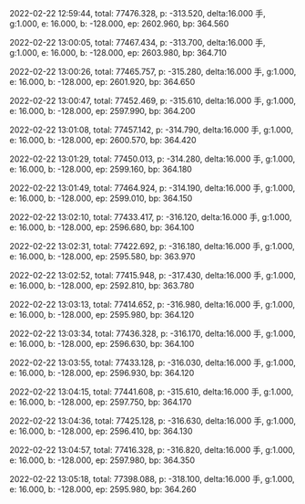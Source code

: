 2022-02-22 12:59:44, total: 77476.328, p: -313.520, delta:16.000 手, g:1.000, e: 16.000, b: -128.000, ep: 2602.960, bp: 364.560

2022-02-22 13:00:05, total: 77467.434, p: -313.700, delta:16.000 手, g:1.000, e: 16.000, b: -128.000, ep: 2603.980, bp: 364.710

2022-02-22 13:00:26, total: 77465.757, p: -315.280, delta:16.000 手, g:1.000, e: 16.000, b: -128.000, ep: 2601.920, bp: 364.650

2022-02-22 13:00:47, total: 77452.469, p: -315.610, delta:16.000 手, g:1.000, e: 16.000, b: -128.000, ep: 2597.990, bp: 364.200

2022-02-22 13:01:08, total: 77457.142, p: -314.790, delta:16.000 手, g:1.000, e: 16.000, b: -128.000, ep: 2600.570, bp: 364.420

2022-02-22 13:01:29, total: 77450.013, p: -314.280, delta:16.000 手, g:1.000, e: 16.000, b: -128.000, ep: 2599.160, bp: 364.180

2022-02-22 13:01:49, total: 77464.924, p: -314.190, delta:16.000 手, g:1.000, e: 16.000, b: -128.000, ep: 2599.010, bp: 364.150

2022-02-22 13:02:10, total: 77433.417, p: -316.120, delta:16.000 手, g:1.000, e: 16.000, b: -128.000, ep: 2596.680, bp: 364.100

2022-02-22 13:02:31, total: 77422.692, p: -316.180, delta:16.000 手, g:1.000, e: 16.000, b: -128.000, ep: 2595.580, bp: 363.970

2022-02-22 13:02:52, total: 77415.948, p: -317.430, delta:16.000 手, g:1.000, e: 16.000, b: -128.000, ep: 2592.810, bp: 363.780

2022-02-22 13:03:13, total: 77414.652, p: -316.980, delta:16.000 手, g:1.000, e: 16.000, b: -128.000, ep: 2595.980, bp: 364.120

2022-02-22 13:03:34, total: 77436.328, p: -316.170, delta:16.000 手, g:1.000, e: 16.000, b: -128.000, ep: 2596.630, bp: 364.100

2022-02-22 13:03:55, total: 77433.128, p: -316.030, delta:16.000 手, g:1.000, e: 16.000, b: -128.000, ep: 2596.930, bp: 364.120

2022-02-22 13:04:15, total: 77441.608, p: -315.610, delta:16.000 手, g:1.000, e: 16.000, b: -128.000, ep: 2597.750, bp: 364.170

2022-02-22 13:04:36, total: 77425.128, p: -316.630, delta:16.000 手, g:1.000, e: 16.000, b: -128.000, ep: 2596.410, bp: 364.130

2022-02-22 13:04:57, total: 77416.328, p: -316.820, delta:16.000 手, g:1.000, e: 16.000, b: -128.000, ep: 2597.980, bp: 364.350

2022-02-22 13:05:18, total: 77398.088, p: -318.100, delta:16.000 手, g:1.000, e: 16.000, b: -128.000, ep: 2595.980, bp: 364.260